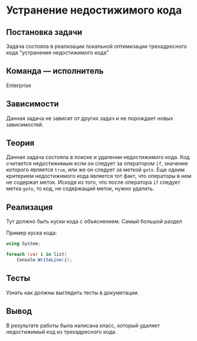 # Устранение недостижимого кода

## Постановка задачи
Задача состояла в реализации локальной оптимизации трехадресного кода "устранение недостижимого кода"

## Команда — исполнитель
Enterprise

## Зависимости
Данная задача не зависит от других задач и не порождает новых зависимостей.

## Теория
Данная задача состояла в поиске и удалении недостижимого кода. Код считается недостижимым если он следует за оператором `if`, значение которого является `true`, или же он следует за меткой `goto`. Еще одним критерием недостижимого кода является тот факт, что операторы в нем не содержат меток. Исходя из того, что после оператора `if` следует метка `goto`, то код, не содержащий меток, нужно удалить.

## Реализация
Тут должно быть куски кода с объяснением. Самый большой раздел

Пример куска кода:
```csharp
using System;

foreach (var i in list)
    Console.WriteLine(i);
```

## Тесты
Узнать как должны выглядить тесты в докуметации.

## Вывод
В результате работы была написана класс, который удаляет недостижимый код из трехадресного кода.
